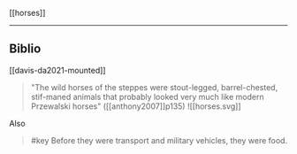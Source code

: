 [[horses]]

***

## Biblio
[[davis-da2021-mounted]]

> "The wild horses of the steppes were stout-legged, barrel-chested, stif-maned animals that probably looked very much like modern Przewalski horses" ([[anthony2007]]p135)
> ![[horses.svg]]

Also
> #key Before they were transport and military vehicles, they were food.